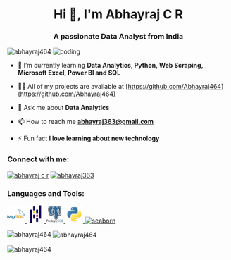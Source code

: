 <h1 align="center">Hi 👋, I'm Abhayraj C R</h1>
<h3 align="center">A passionate Data Analyst from India</h3>

<img align="right" alt="coding" width="400" src="https://user-images.githubusercontent.com/55389276/140866485-8fb1c876-9a8f-4d6a-98dc-08c4981eaf70.gif">

<p align="left"> <img src="https://komarev.com/ghpvc/?username=abhayraj464&label=Profile%20views&color=4ab80f&style=plastic" alt="abhayraj464" /> </p>

- 🌱 I’m currently learning **Data Analytics, Python, Web Scraping, Microsoft Excel, Power BI and SQL**

- 👨‍💻 All of my projects are available at [https://github.com/Abhayraj464](https://github.com/Abhayraj464)

- 💬 Ask me about **Data Analytics**

- 📫 How to reach me **abhayraj363@gmail.com**

- ⚡ Fun fact **I love learning about new technology**

<h3 align="left">Connect with me:</h3>
<p align="left">
<a href="https://linkedin.com/in/abhayraj c r" target="blank"><img align="center" src="https://raw.githubusercontent.com/rahuldkjain/github-profile-readme-generator/master/src/images/icons/Social/linked-in-alt.svg" alt="abhayraj c r" height="30" width="40" /></a>
<a href="https://www.hackerrank.com/abhayraj363" target="blank"><img align="center" src="https://raw.githubusercontent.com/rahuldkjain/github-profile-readme-generator/master/src/images/icons/Social/hackerrank.svg" alt="abhayraj363" height="30" width="40" /></a>
</p>

<h3 align="left">Languages and Tools:</h3>
<p align="left"> <a href="https://www.mysql.com/" target="_blank" rel="noreferrer"> <img src="https://raw.githubusercontent.com/devicons/devicon/master/icons/mysql/mysql-original-wordmark.svg" alt="mysql" width="40" height="40"/> </a> <a href="https://pandas.pydata.org/" target="_blank" rel="noreferrer"> <img src="https://raw.githubusercontent.com/devicons/devicon/2ae2a900d2f041da66e950e4d48052658d850630/icons/pandas/pandas-original.svg" alt="pandas" width="40" height="40"/> </a> <a href="https://www.postgresql.org" target="_blank" rel="noreferrer"> <img src="https://raw.githubusercontent.com/devicons/devicon/master/icons/postgresql/postgresql-original-wordmark.svg" alt="postgresql" width="40" height="40"/> </a> <a href="https://www.python.org" target="_blank" rel="noreferrer"> <img src="https://raw.githubusercontent.com/devicons/devicon/master/icons/python/python-original.svg" alt="python" width="40" height="40"/> </a> <a href="https://seaborn.pydata.org/" target="_blank" rel="noreferrer"> <img src="https://seaborn.pydata.org/_images/logo-mark-lightbg.svg" alt="seaborn" width="40" height="40"/> </a> </p>

<p><img align="left" src="https://github-readme-stats.vercel.app/api/top-langs?username=abhayraj464&show_icons=true&locale=en&layout=compact" alt="abhayraj464" /></p>

<p>&nbsp;<img align="center" src="https://github-readme-stats.vercel.app/api?username=abhayraj464&show_icons=true&theme=synthwave&text_color=efe1e1&locale=en" alt="abhayraj464" /></p>

<p><img align="center" src="https://github-readme-streak-stats.herokuapp.com/?user=abhayraj464&theme=highcontrast" alt="abhayraj464" /></p>
